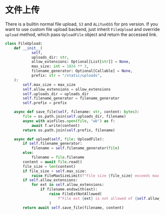 # 文件上传

There is a builtin normal file upload,  `S3` and `ALiYunOSS` for pro version. If you want to use custom file upload
backend, just inherit `FileUpload` and override `upload` method, which pass `UploadFile` object and return the accessed
link.

```python
class FileUpload:
    def __init__(
            self,
            uploads_dir: str,
            allow_extensions: Optional[List[str]] = None,
            max_size: int = 1024 ** 3,
            filename_generator: Optional[Callable] = None,
            prefix: str = "/static/uploads",
    ):
        self.max_size = max_size
        self.allow_extensions = allow_extensions
        self.uploads_dir = uploads_dir
        self.filename_generator = filename_generator
        self.prefix = prefix

    async def save_file(self, filename: str, content: bytes):
        file = os.path.join(self.uploads_dir, filename)
        async with aiofiles.open(file, "wb") as f:
            await f.write(content)
        return os.path.join(self.prefix, filename)

    async def upload(self, file: UploadFile):
        if self.filename_generator:
            filename = self.filename_generator(file)
        else:
            filename = file.filename
        content = await file.read()
        file_size = len(content)
        if file_size > self.max_size:
            raise FileMaxSizeLimit(f"File size {file_size} exceeds max size {self.max_size}")
        if self.allow_extensions:
            for ext in self.allow_extensions:
                if filename.endswith(ext):
                    raise FileExtNotAllowed(
                        f"File ext {ext} is not allowed of {self.allow_extensions}"
                    )
        return await self.save_file(filename, content)
```
